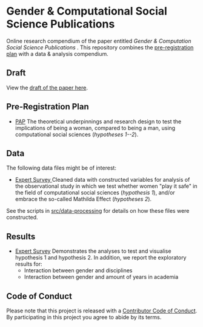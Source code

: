 # Gender &amp; Computational Social Science Publications 
Online research compendium of the paper entitled _Gender &amp; Computation Social Science Publications_ . This repository combines the [pre-registration plan](docs/pap/pap.pdf) with a data &amp; analysis compendium.

## Draft
View the [draft of the paper here](report/draft.pdf).

## Pre-Registration Plan
* [PAP](docs/pap/pap.pdf) The theoretical underpinnings and research design to test the implications of being a woman, compared to being a man, using computational social sciences (_hypotheses 1--2_).

## Data
The following data files might be of interest:

* [Expert Survey ](data/intermediate/clean_data.RData) Cleaned data with constructed variables for analysis of the observational study in which we test whether women "play it safe" in the field of computational social sciences (_hypothesis 1_), and/or embrace the so-called Mathilda Effect (_hypotheses 2_).

See the scripts in [src/data-processing](src/data-processing/prep_data.md) for details on how these files were constructed.

## Results
* [Expert Survey](src/analysis/analysis.md) Demonstrates the analyses to test and visualise hypothesis 1 and hypothesis 2. In addition, we report the exploratory results for:
	- Interaction between gender and disciplines
	- Interaction between gender and amount of years in academia

## Code of Conduct
Please note that this project is released with a [Contributor Code of Conduct](CONDUCT.md). By participating in this project you agree to abide by its terms.